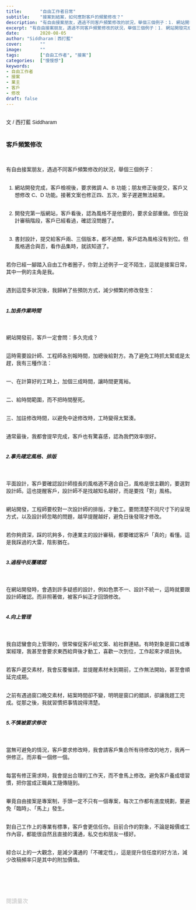 ```yaml
---
title:       "自由工作者日常"
subtitle:    "接案到結案，如何應對客戶的頻繁修改？"
description: "有自由接案朋友，遇過不同客戶頻繁修改的狀況，舉個三個例子：1. 網站開發完成，客戶檢視後，要求微調 A、B 功能；朋友修正後提交，客戶又想修改 C、D 功能。接著文案也修正四、五次，案子遲遲無法結束。"
excerpt: "有自由接案朋友，遇過不同客戶頻繁修改的狀況，舉個三個例子：1. 網站開發完成，客戶檢視後，要求微調 A、B 功能；朋友修正後提交，客戶又想修改 C、D 功能。接著文案也修正四、五次，案子遲遲無法結束。"
date:        2020-08-05
author: "Siddharam｜西打藍"
cover:       ""
image:       ""
tags:        ["自由工作者", "接案"]
categories:  ["慢慢想"]
keywords:
- 自由工作者
- 接案
- 業主
- 客戶
- 修改
draft: false
---
```


<article style="font-family: 'Noto Sans TC', '微軟正黑體', sans-serif; font-weight: 300;">

<br>文 / 西打藍 Siddharam<br><br>

<h3 class="article-h1-color">客戶頻繁修改</h3><br>

有自由接案朋友，遇過不同客戶頻繁修改的狀況，舉個三個例子：<br><br>

1. 網站開發完成，客戶檢視後，要求微調 A、B 功能；朋友修正後提交，客戶又想修改 C、D 功能。接著文案也修正四、五次，案子遲遲無法結束。<br><br>

2. 開發完第一版網站，客戶看後，認為風格不是他要的，要求全部重做。但在設計審稿階段，客戶已經看過，確認沒問題了。<br><br>

3. 書封設計，提交給客戶兩、三個版本，都不過關，客戶認為風格沒有到位。但風格適合與否，看作品集時，就該知道了。<br><br>

若你已經一腳踏入自由工作者圈子，你對上述例子一定不陌生，這就是接案日常，其中一例的主角是我。<br><br>

遇到這麼多狀況後，我歸納了些預防方式，減少頻繁的修改發生：<br><br>

<h5 class="article-h1-color">1.加長作業時間</h5><br>

網站開發前，客戶一定會問：多久完成？<br><br>

這時需要設計師、工程師各別報時間，加總後給對方。為了避免工時抓太緊或是太趕，我有三種作法：<br><br>

一、在計算好的工時上，加個三成時間，讓時間更寬裕。<br><br>

二、給時間範圍，而不把時間壓死。<br><br>

三、加註修改時間，以避免中途修改時，工時變得太緊湊。<br><br>

通常最後，我都會提早完成，客戶也有驚喜感，認為我們效率很好。<br><br>


<h5 class="article-h1-color">2.事先確定風格、排版</h5><br>

平面設計，客戶要確認設計師擅長的風格適不適合自己，風格是很主觀的，要選對設計師。這也提醒客戶，設計師不是找越知名越好，而是要找「對」風格。<br><br>

網站開發，工程師要校對一次設計師的排版，才動工。要問清楚不同尺寸下的呈現方式，以及設計師忽略的問題，越早提醒越好，避免日後發現才修改。<br><br>

若你夠資深，踩的坑夠多，你連業主的設計審稿，都要確認客戶「真的」看懂。這是我踩過的大雷，陰影猶在。<br><br>



<h5 class="article-h1-color">3.過程中反覆確認</h5><br>

在網站開發時，會遇到許多疑惑的設計，例如色票不一、設計不統一，這時就要跟設計師確認。而非照著做，被客戶糾正才回頭修改。<br><br>


<h5 class="article-h1-color">4.向上管理</h5><br>

我自認蠻會向上管理的，很常催促客戶給文案、給社群連結。有時對象是窗口或專案經理，我甚至會要求東西給齊後才動工，喜歡一次到位，工作起來才順且快。<br><br>

若客戶遲交素材，我會反覆催請，並提醒素材未到期前，工作無法開始，甚至會順延完成期。<br><br>

之前有遇過窗口晚交素材，結案時間卻不變，明明是窗口的錯誤，卻讓我趕工完成。從那之後，我就習慣把事情說得清楚。<br><br>


<h5 class="article-h1-color">5.不慎被要求修改</h5><br>

當無可避免的情況，客戶要求修改時，我會請客戶集合所有待修改的地方，我再一併修正。而非看一個修一個。<br><br>

每當有修正需求時，我會提出合理的工作天，而不會馬上修改。避免客戶養成壞習慣，把你當成正職員工隨傳隨到。<br><br>

畢竟自由接案是專案制，手頭一定不只有一個專案，每次工作都有進度規劃，要避免「臨時」、「馬上」發生。<br><br>

對自己工作上的專業有標準，客戶會更信任你。目前合作的對象，不論是報價或工作內容，都能很自然且直接的溝通，私交也和朋友一樣好。<br><br>

綜合以上的一大觀念，是減少溝通的「不確定性」，這是提升信任度的好方法，減少改稿頻率只是其中的附加價值。<br><br>




<br><br><br>

</article>

<div style="color: #bfbfbf; font-size: 15px;" id="busuanzi_container_page_pv">
  閱讀量<span id="busuanzi_value_page_pv"></span>次
</div>

<script src="../../js/post.js"></script>




